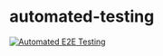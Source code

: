 # automated-testing

[![Automated E2E Testing](https://github.com/nyolarraklay/automated-testing/actions/workflows/e2e-test.yml/badge.svg)](https://github.com/nyolarraklay/automated-testing/actions/workflows/e2e-test.yml)
